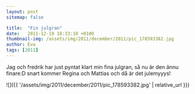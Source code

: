 ```yaml
---
layout: post
sitemap: false

title:  "Fin julgran"
date:   2011-12-10 18:33:10 +0100
thumbnail-img: /assets/img/2011/december/2011/pic_178593382.jpg
author: Eva
tags: [2011]
---
```


Jag och fredrik har just pyntat klart min fina julgran, så nu är den ännu finare:D snart kommer Regina och Mattias och då är det julemyyys!

![]({{ '/assets/img/2011/december/2011/pic_178593382.jpg'  | relative_url }})

